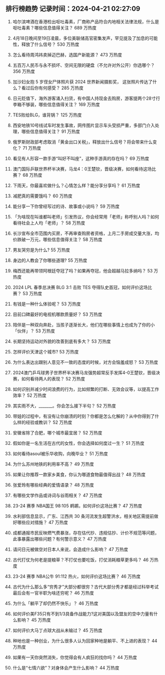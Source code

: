 
## 排行榜趋势 记录时间：2024-04-21 02:27:09
  
  1. 哈尔滨啤酒在香港检出呕吐毒素，厂商称产品符合内地相关法律法规，什么是呕吐毒素？哪些信息值得关注？ 689 万热度
    
  2. 4月18日晚间至19日凌晨，多位美联储高官密集发声，罕见提及了加息的可能性，释放了什么信号？ 530 万热度
    
  3. 怎么看待周鸿祎卖掉迈巴赫，选国产新能源？ 473 万热度
    
  4. 五百万人民币与永不损坏、空间无限的硬盘（不允许对外公开）你选哪个？ 356 万热度
    
  5. 加沙妇女抱 5 岁侄女尸体照片获 2024 世界新闻摄影奖， 这张照片传达了什么？看过后你有何感受？ 285 万热度
    
  6. 日元贬值下，海外游客涌入扫货，有中国人持现金去购房，游客提两个28寸行李箱不够装，哪些信息值得关注？ 169 万热度
    
  7. TES败给BLG，谁背锅？ 125 万热度
    
  8. 西安地铁10号线试车时发生事故，网传图片显示车头受损严重，多部门介入处理，哪些信息值得关注？ 91 万热度
    
  9. 俄罗斯财政部考虑取消「黄金出口关税」，释放出什么信号？将会带来什么变化？ 71 万热度
    
  10. 看见有人形容一款手游“叫好不叫座”，这种手游真的存在吗？ 69 万热度
    
  11. 澳门国际乒联世界杯半决赛，马龙4：0王楚钦，晋级决赛，如何看待这场比赛？ 68 万热度
    
  12. 下雨天，你最喜欢做什么？心情怎么样？能分享分享吗？ 61 万热度
    
  13. 减肥真的需要饿吗？ 60 万热度
    
  14. 能分享一下你曾经写过的诗、故事或小说吗？ 59 万热度
    
  15. 「为啥现在叫谁都叫老师」引发热议，你会经常用「老师」称呼别人吗？如何看待社会上人均「老师」？ 58 万热度
    
  16. 长沙宣布全市范围内买房，不再审查购房者资格，上月二手房成交量大涨，均价跌破一万元，哪些信息值得关注？ 58 万热度
    
  17. 男友哭穷是为什么? 55 万热度
    
  18. 身边的人教会了你哪些道理? 55 万热度
    
  19. 梅西还能再带领阿根廷夺冠了吗？如果再夺冠，他会超越马拉多纳吗？ 53 万热度
    
  20. 2024 LPL 春季总决赛 BLG 3:1 击败 TES 夺得队史首冠，如何评价这场比赛？ 53 万热度
    
  21. 有钱是一种什么体验呢？ 53 万热度
    
  22. 目前口碑最好的电视机哪款质量好？ 53 万热度
    
  23. 陪伴是一种双向奔赴，当孩子逐渐长大，他们在哪些事情上也成为了你的小「伙伴」？ 53 万热度
    
  24. 长期坚持运动对外貌的改善到底有多大？ 53 万热度
    
  25. 怎样评价天津这个城市? 53 万热度
    
  26. 为什么表达出跟别人意见不一致的态度的时候，对方会恼羞成怒？ 53 万热度
    
  27. 2024澳门乒乓球男子世界杯半决赛马龙强势超常反手发挥4-0王楚钦，晋级决赛，如何看待两人的表现？ 52 万热度
    
  28. 如何识别并减少时间浪费的行为，比如频繁的打断、无效会议等，以提高工作效率？ 52 万热度
    
  29. 其实雨不大，_______。你会怎么接下半句？ 52 万热度
    
  30. 带娃的过程中，有没有让你崩溃的时刻？你都是怎么化解的？从中你得到了什么样的经验或教训？ 52 万热度
    
  31. 安徽省除了合肥，哪个城市最宜居？ 52 万热度
    
  32. 假如你是一名生活在古代的女性，你会选择如何度过一生？ 51 万热度
    
  33. 如何看待asoul被乐华收购，向晚毕业？ 51 万热度
    
  34. 为什么苏州地铁的利用率不高？ 49 万热度
    
  35. 如果让你推荐一款家乡美食，你认为哪道食物最值得出战？ 48 万热度
    
  36. 张爱玲有哪些经典的爱情语录？ 48 万热度
    
  37. 有哪些文学作品或诗词与谷雨相关？ 47 万热度
    
  38. 23-24 赛季 NBA国王 98:105 鹈鹕，如何评价这场比赛？ 47 万热度
    
  39. 水利部信息显示，广东、江西共 30 条河流发生超警洪水，相关地区需提前做好哪些应对措施？ 47 万热度
    
  40. 成都通报市民反映燃气费暴涨，存在估代抄、违规估抄、计价不规范等问题，此事暴露出哪些问题？有何警示意义？ 47 万热度
    
  41. 请问日元被做空对日本人来说，会造成什么影响？ 47 万热度
    
  42. 古代打仗为何老是提粮草？不打仗也要吃饭，打仗消耗粮草更多吗？ 46 万热度
    
  43. 23-24 赛季 NBA公牛 91:112 热火，如何评价这场比赛？ 46 万热度
    
  44. 古代为什么那么多“穷秀才”大部分都很穷？古代大部分秀才都是经过科举考试最后会有一官半职为啥还穷呢？ 46 万热度
    
  45. 为什么「躺平了却仍然不快乐」？ 46 万热度
    
  46. 如何评价美F35只有不到1/3具备作战能力?这对美国以及盟友的空中力量有什么影响？ 45 万热度
    
  47. 如何评价大马丁点球大战从未输过？ 45 万热度
    
  48. 种地也是一种创业，为什么很多人认为回家种地是躺平、不上进的表现？ 44 万热度
    
  49. 如果有一天你突然消失，你觉得会有人疯狂的找你吗？ 44 万热度
    
  50. 什么是“七情六欲”？对身体会产生什么影响？ 44 万热度
    